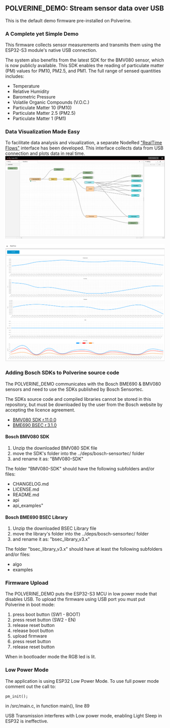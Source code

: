 ## POLVERINE_DEMO: Stream sensor data over USB

This is the default demo firmware pre-installed on Polverine.

### A Complete yet Simple Demo

This firmware collects sensor measurements and transmits them using the ESP32-S3 module's native USB connection. 

The system also benefits from the latest SDK for the BMV080 sensor, which is now publicly available. This SDK enables the reading of particulate matter (PM) values for PM10, PM2.5, and PM1. The full range of sensed quantities includes:

- Temperature
- Relative Humidity
- Barometric Pressure
- Volatile Organic Compounds (V.O.C.)
- Particulate Matter 10 (PM10)
- Particulate Matter 2.5 (PM2.5)
- Particulate Matter 1 (PM1)

### Data Visualization Made Easy

To facilitate data analysis and visualization, a separate NodeRed ["RealTime Flows"]((../nodered/client_rt_flows.json)) interface has been developed. This interface collects data from USB connection and plots data in real time. 
![](../images/client_flow_realtime.png)

![](../images/client_dash_realtime.png)

### Adding Bosch SDKs to Polverine source code

The POLVERINE_DEMO communicates with the Bosch BME690 & BMV080 sensors and need to use the SDKs published by Bosch Sensortec.

The SDKs source code and compiled libraries cannot be stored in this repository, but must be downloaded by the user from the Bosch website by accepting the licence agreement.

- [BMV080 SDK r.11.0.0](https://www.bosch-sensortec.com/software-tools/double-opt-in-forms/sdk-v11-0-0.html)
- [BME690 BSEC r.3.1.0](https://www.bosch-sensortec.com/software-tools/double-opt-in-forms/bsec-software-3-1-0-0-form-1.html)


#### Bosch BMV080 SDK
1) Unzip the downloaded BMV080 SDK file 
2) move the SDK's folder into the ../deps/bosch-sensortec/ folder
3) and rename it as: "BMV080-SDK"

The folder "BMV080-SDK" should have the following subfolders and/or files:

- CHANGELOG.md  
- LICENSE.md  
- README.md  
- api  
- api_examples"

#### Bosch BME690 BSEC Library
1) Unzip the downloaded BSEC Library file 
2) move the library's folder into the ../deps/bosch-sensortec/ folder
3) and rename it as: "bsec_library_v3.x"
 
The folder "bsec_library_v3.x" should have at least the following subfolders and/or files:

- algo
- examples


### Firmware Upload
The POLVERINE_DEMO puts the ESP32-S3 MCU in low power mode that disables USB. To upload the firmware using USB port you must put Polverine in boot mode: 

1. press boot button (SW1 - BOOT)
2. press reset button (SW2 - EN)
3. release reset button
4. release boot button
5. upload firmware
6. press reset button
7. release reset button


When in bootloader mode the RGB led is lit.

### Low Power Mode

The application is using ESP32 Low Power Mode. To use full power mode comment out the call to:

	pm_init();

in /src/main.c, in function main(), line 89

USB Transmission interferes with Low power mode, enabling Light Sleep in ESP32 is ineffective.
